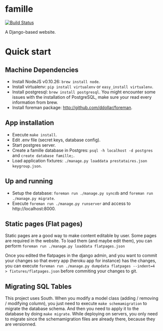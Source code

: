 famille
=======

[![Build Status](https://travis-ci.org/m-vdb/famille.png)](https://travis-ci.org/m-vdb/famille)

A Django-based website.


Quick start
===========

Machine Dependencies
--------------------

- Install NodeJS v0.10.26: `brew install node`.
- Install virtualenv: `pip install virtualenv` or `easy_install virtualenv`.
- Install postgresql: `brew install postgresql`. You might encounter some issues with the installation of PostgreSQL, make sure your read every information from brew.
- Install foreman package: http://github.com/ddollar/foreman.

App installation
----------------

- Execute `make install`.
- Edit .env file (secret keys, database config).
- Start postgres server.
- Create a famille database in Postgres: `psql -h localhost -d postgres` and `create database famille;`.
- Load application fixtures: `./manage.py loaddata prestataires.json keygroup.json`.

Up and running
--------------

- Setup the database: `foreman run ./manage.py syncdb` and `foreman run ./manage.py migrate`.
- Execute `foreman run ./manage.py runserver` and access to http://localhost:8000.

Static pages (Flat pages)
-------------------------

Static pages are a good way to make content editable by user.
Some pages are required in the website. To load them (and maybe edit them),
you can perform `foreman run ./manage.py loaddata flatpages.json`

Once you edited the flatpages in the django admin, and you want to commit
your changes so that every app (heroku app for instance) has the changes,
you can execute `foreman run ./manage.py dumpdata flatpages --indent=4 > fixtures/flatpages.json`
before commiting your changes to git.

Migrating SQL Tables
--------------------

This project uses South. When you modify a model class (adding / removing / modifying column),
you just need to execute `make schemamigration` to migrate the database schema. And then
you need to apply it to the database by doing `make migrate`. While deploying on servers,
you only need to migrate since the schemamigration files are already there, because they are
versionned.
